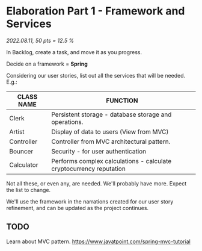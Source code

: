 # Elaboration Part 1 - Framework and Services

*2022.08.11, 50 pts = 12.5 %*

In Backlog, create a task, and move it as you progress.

Decide on a framework = **Spring**

Considering our user stories, list out all the services that will be needed. E.g.:

| CLASS NAME | FUNCTION                                                     |
| ---------- | ------------------------------------------------------------ |
| Clerk      | Persistent storage - database storage and operations.        |
| Artist     | Display of data to users (View from MVC)                     |
| Controller | Controller from MVC architectural pattern.                   |
| Bouncer    | Security - for user authentication                           |
| Calculator | Performs complex calculations - calculate cryptocurrency reputation |

Not all these, or even any, are needed. We'll probably have more. Expect the list to change.

We'll use the framework in the narrations created for our user story refinement, and can be updated as the project continues.

## TODO

Learn about MVC pattern. https://www.javatpoint.com/spring-mvc-tutorial




